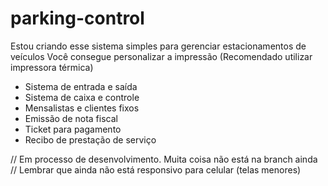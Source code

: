 # parking-control

Estou criando esse sistema simples para gerenciar estacionamentos de veículos
Você consegue personalizar a impressão (Recomendado utilizar impressora térmica)

- Sistema de entrada e saída
- Sistema de caixa e controle
- Mensalistas e clientes fixos
- Emissão de nota fiscal
- Ticket para pagamento
- Recibo de prestação de serviço

// Em processo de desenvolvimento. Muita coisa não está na branch ainda
// Lembrar que ainda não está responsivo para celular (telas menores)
